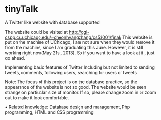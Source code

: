 tinyTalk
========

A Twitter like website with database supported

The website could be visited at 
http://cgi-cspp.cs.uchicago.edu/~cheonhyangzhang/cs53001/final/
This website is put on the machine of UChicago, I am not sure when they would remove it from the machine,
since I am graduating this June.
However, it is still working right now(May 21st, 2013). So if you want to have a look at it , just go ahead.


Implementing basic features of Twitter
Including but not limited to sending tweets, comments, following users, searching for
users or tweets


Note: The focus of this project is on the database practice, so the appearance of the website is not so good.
The website would be seen strange on partiuclar size of monitor.
If so, please change zoom in or zoom out to make it look comfortable.


• Related knowledge: Database design and management, Php programming, HTML
and CSS programming


